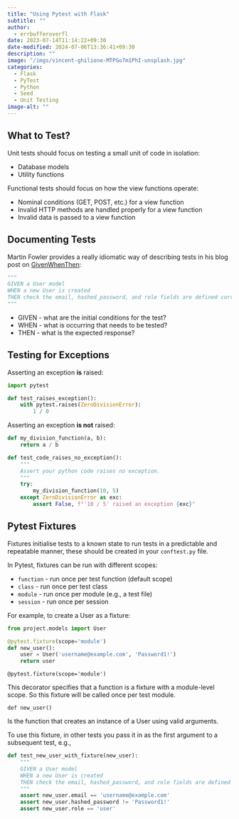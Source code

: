 ```yaml
---
title: "Using Pytest with Flask"
subtitle: ""
author:
  - errbufferoverfl
date: 2023-07-14T11:14:22+09:30
date-modified: 2024-07-06T13:36:41+09:30
description: ""
image: "/imgs/vincent-ghilione-MTPGo7m1PhI-unsplash.jpg"
categories:
  - Flask
  - PyTest
  - Python
  - Seed
  - Unit Testing
image-alt: ""
---
```


## What to Test?

Unit tests should focus on testing a small unit of code in isolation:

- Database models
- Utility functions

Functional tests should focus on how the view functions operate:

- Nominal conditions (GET, POST, etc.) for a view function
- Invalid HTTP methods are handled properly for a view function
- Invalid data is passed to a view function

## Documenting Tests

Martin Fowler provides a really idiomatic way of describing tests in his blog post on [GivenWhenThen](https://martinfowler.com/bliki/GivenWhenThen.html):

```python
"""
GIVEN a User model
WHEN a new User is created
THEN check the email, hashed_password, and role fields are defined correctly
"""
```

- GIVEN - what are the initial conditions for the test?
- WHEN - what is occurring that needs to be tested?
- THEN - what is the expected response?

## Testing for Exceptions

Asserting an exception **is** raised:

```python
import pytest

def test_raises_exception():
    with pytest.raises(ZeroDivisionError):
        1 / 0
```

Asserting an exception **is not** raised:

```python
def my_division_function(a, b):
    return a / b

def test_code_raises_no_exception():
    """
    Assert your python code raises no exception.    
    """
    try:
        my_division_function(10, 5)
    except ZeroDivisionError as exc:
        assert False, f"'10 / 5' raised an exception {exc}"
```

## Pytest Fixtures

Fixtures initialise tests to a known state to run tests in a predictable and repeatable manner, these should be created in your `conftest.py` file.

In Pytest, fixtures can be run with different scopes:

- `function` - run once per test function (default scope)
- `class` - run once per test class
- `module` - run once per module (e.g., a test file)
- `session` - run once per session

For example, to create a User as a fixture:

```python
from project.models import User

@pytest.fixture(scope='module')
def new_user():
    user = User('username@example.com', 'Password1!')
    return user
```

`@pytest.fixture(scope='module')`

This decorator specifies that a function is a fixture with a module-level scope. So this fixture will be called once per test module.

`def new_user()`

Is the function that creates an instance of a User using valid arguments.

To use this fixture, in other tests you pass it in as the first argument to a subsequent test, e.g.,

```python
def test_new_user_with_fixture(new_user):
    """
    GIVEN a User model
    WHEN a new User is created
    THEN check the email, hashed_password, and role fields are defined correctly
    """
    assert new_user.email == 'username@example.com'
    assert new_user.hashed_password != 'Password1!'
    assert new_user.role == 'user'
```
